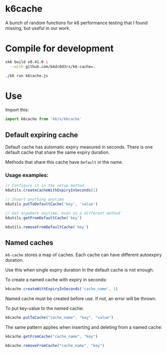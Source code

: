 # k6cache

A bunch of random functions for k6 performance testing that I found missing, but useful in our work.

# Compile for development
```sh
xk6 build v0.41.0 \
  --with github.com/b4dc0d3rs/k6-cache=.

./k6 run k6cache.js
```

# Use

Import this:
```js
import k6cache from 'k6/x/k6cache'
```

## Default expiring cache
Default cache has automatic expiry measured in seconds. There is one default cache that share the same expiry duration.

Methods that share this cache have `Default` in the name.

### Usage examples:
```js
// Configure it in the setup method
k6utils.createCacheWithExpiryInSeconds(1)

// Insert anything anytime
k6utils.putToDefaultCache('key', 'value')

// Get anywhere anytime, even in a different method
k6utils.getFromDefaultCache('key')

k6utils.removeFromDefaultCache('key')
```

## Named caches
`k6-cache` stores a map of caches. Each cache can have different autoexpiry duration.

Use this when single expiry duration in the default cache is not enough.

To create a named cache with expiry in seconds:
```js
k6cache.createWithExpiryInSeconds('cache_name', 1)
```
Named cache must be created before use. If not, an error will be thrown.

To put key-value to the named cache:
```js
k6cache.putToCache("cache_name", "key", "value")
```

The same pattern applies when inserting and deleting from a named cache:
```js
k6cache.getFromCache("cache_name", "key")

k6cache.removeFromCache("cache_name", "key")
```
